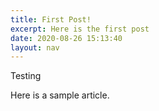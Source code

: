 ```yaml
---
title: First Post!
excerpt: Here is the first post
date: 2020-08-26 15:13:40
layout: nav
---
```


Testing

Here is a sample article.
